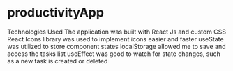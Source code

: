# productivityApp
Technologies Used The application was built with React Js and custom CSS  React Icons library was used to implement icons easier and faster  useState was utilized to store component states  localStorage allowed me to save and access the tasks list  useEffect was good to watch for state changes, such as a new task is created or deleted 

